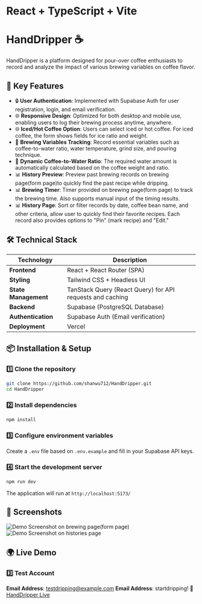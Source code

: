 # React + TypeScript + Vite

# HandDripper ☕

HandDripper is a platform designed for pour-over coffee enthusiasts to record and analyze the impact of various brewing variables on coffee flavor.

## 🚀 Key Features

- 🔒 **User Authentication**: Implemented with Supabase Auth for user registration, login, and email verification.
- 🌐 **Responsive Design**: Optimized for both desktop and mobile use, enabling users to log their brewing process anytime, anywhere.
- 🌐 **Iced/Hot Coffee Option**: Users can select iced or hot coffee. For iced coffee, the form shows fields for ice ratio and weight.
- 📌 **Brewing Variables Tracking**: Record essential variables such as coffee-to-water ratio, water temperature, grind size, and pouring technique.
- 📌 **Dynamic Coffee-to-Water Ratio**: The required water amount is automatically calculated based on the coffee weight and ratio.
- 📊 **History Preview**: Preview past brewing records on brewing page(form page)to quickly find the past recipe while dripping.
- 📊 **Brewing Timer**: Timer provided on brewing page(form page) to track the brewing time. Also supports manual input of the timing results.
- 📊 **History Page**: Sort or filter records by date, coffee bean name, and other criteria, allow user to quickly find their favorite recipes. Each record also provides options to "Pin" (mark recipe) and "Edit."

## 🛠 Technical Stack

| Technology           | Description                                               |
| -------------------- | --------------------------------------------------------- |
| **Frontend**         | React + React Router (SPA)                                |
| **Styling**          | Tailwind CSS + Headless UI                                |
| **State Management** | TanStack Query (React Query) for API requests and caching |
| **Backend**          | Supabase (PostgreSQL Database)                            |
| **Authentication**   | Supabase Auth (Email verification)                        |
| **Deployment**       | Vercel                                                    |

## 📦 Installation & Setup

### 1️⃣ Clone the repository

```bash
git clone https://github.com/shanwu712/HandDripper.git
cd HandDripper
```

### 2️⃣ Install dependencies

```bash
npm install
```

### 3️⃣ Configure environment variables

Create a `.env` file based on `.env.example` and fill in your Supabase API keys.

### 4️⃣ Start the development server

```bash
npm run dev
```

The application will run at `http://localhost:5173/`

## 📸 Screenshots

![Demo Screenshot on brewing page(form page)](https://i.imgur.com/5Dt5G9j.png)
![Demo Screenshot on histories page](https://i.imgur.com/rpC82vP.png)

## 🌍 Live Demo

### 3️⃣ Test Account

**Email Address**: testdripping@example.com
**Email Address**: startdripping!
🔗 [HandDripper Live](https://hand-dripper.vercel.app/)
